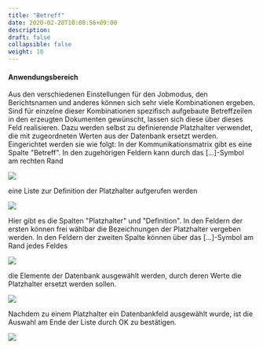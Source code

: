 ```yaml
---
title: "Betreff"
date: 2020-02-28T10:08:56+09:00
description: 
draft: false
collapsible: false
weight: 10
---
```

#### Anwendungsbereich
Aus den verschiedenen Einstellungen für den Jobmodus, den Berichtsnamen und anderes können sich sehr viele Kombinationen ergeben.
Sind für einzelne dieser Kombinationen spezifisch aufgebaute Betreffzeilen in den erzeugten Dokumenten gewünscht, lassen sich diese über dieses Feld realisieren.
Dazu werden selbst zu definierende Platzhalter verwendet, die mit zugeordneten Werten aus der Datenbank ersetzt werden. Eingerichtet werden sie wie folgt:
In der Kommunikationsmatrix gibt es eine Spalte "Betreff". In den zugehörigen Feldern kann durch das [...]-Symbol am rechten Rand

![](/images/connectornav/matrix/platzhalter_def_1_mm.png)

eine Liste zur Definition der Platzhalter aufgerufen werden

![](/images/connectornav/matrix/platzhalter_def_2.png)

Hier gibt es die Spalten "Platzhalter" und "Definition". In den Feldern der ersten können frei wählbar die Bezeichnungen der Platzhalter vergeben werden.
In den Feldern der zweiten Spalte können über das [...]-Symbol am Rand jedes Feldes

![](/images/connectornav/matrix/platzhalter_def_3_mm.png)

die Elemente der Datenbank ausgewählt werden, durch deren Werte die Platzhalter ersetzt werden sollen.

![](/images/connectornav/matrix/platzhalter_def_4.png)

Nachdem zu einem Platzhalter ein Datenbankfeld ausgewählt wurde, ist die Auswahl am Ende der Liste durch OK zu bestätigen.

![](/images/connectornav/matrix/platzhalter_def_5.png)


